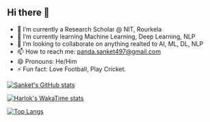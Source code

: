 ## Hi there 👋

<!--
**Sanket4496/Sanket4496** is a ✨ _special_ ✨ repository because its `README.md` (this file) appears on your GitHub profile.

Here are some ideas to get you started:

- 🔭 I’m currently working on ...
- 🌱 I’m currently learning ...
- 👯 I’m looking to collaborate on ...
- 🤔 I’m looking for help with ...
- 💬 Ask me about ...
- 📫 How to reach me: ...
- 😄 Pronouns: ...
- ⚡ Fun fact: ...
-->

- 🔭 I’m currently a Research Scholar @ NIT, Rourkela
- 🌱 I’m currently learning Machine Learning, Deep Learning, NLP
- 👯 I’m looking to collaborate on anything realted to AI, ML, DL, NLP
- 📫 How to reach me: panda.sanket497@gmail.com
- 😄 Pronouns: He/Him
- ⚡ Fun fact: Love Football, Play Cricket.

[![Sanket's GitHub stats](https://github-readme-stats.vercel.app/api?username=Sanket4496&show_icons=true&theme=radical)](https://github.com/Sanket4496/)

[![Harlok's WakaTime stats](https://github-readme-stats.vercel.app/api/wakatime?username=Sanket4496)](https://github.com/Sanket4496/)

[![Top Langs](https://github-readme-stats.vercel.app/api/top-langs/?username=Sanket4496&layout=pie)](https://github.com/Sanket4496/)
